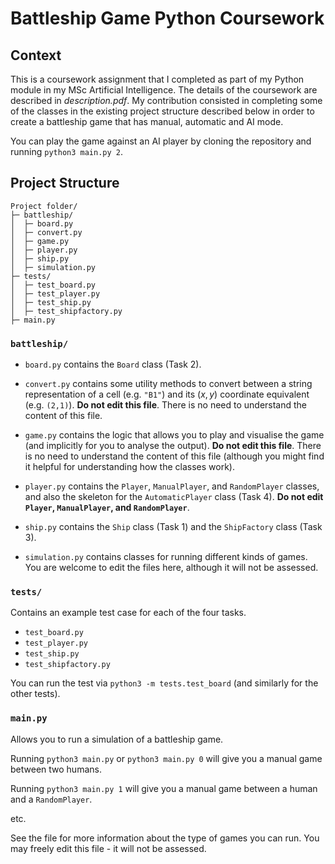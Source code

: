 # Battleship Game Python Coursework

## Context

This is a coursework assignment that I completed as part of my Python module in my MSc Artificial Intelligence. The details of the coursework are described in <em>description.pdf</em>. My contribution consisted in completing some of the classes in the existing project structure described below in order to create a battleship game that has manual, automatic and AI mode.

You can play the game against an AI player by cloning the repository and running `python3 main.py 2`.

## Project Structure

```
Project folder/
├─ battleship/
│  ├─ board.py
│  ├─ convert.py
│  ├─ game.py
│  ├─ player.py
│  ├─ ship.py
│  ├─ simulation.py
├─ tests/
│  ├─ test_board.py
│  ├─ test_player.py
│  ├─ test_ship.py
│  ├─ test_shipfactory.py
├─ main.py
```


### `battleship/`

- `board.py` contains the `Board` class (Task 2).

- `convert.py` contains some utility methods to convert between a string representation of a cell (e.g. `"B1"`) and its $(x,y)$ coordinate equivalent (e.g. `(2,1)`). **Do not edit this file**. There is no need to understand the content of this file. 

- `game.py` contains the logic that allows you to play and visualise the game (and implicitly for you to analyse the output). **Do not edit this file**. There is no need to understand the content of this file (although you might find it helpful for understanding how the classes work).

- `player.py` contains the `Player`, `ManualPlayer`, and `RandomPlayer` classes, and also the skeleton for the `AutomaticPlayer` class (Task 4). **Do not edit `Player`, `ManualPlayer`, and `RandomPlayer`**.

- `ship.py` contains the `Ship` class (Task 1) and the `ShipFactory` class (Task 3).

- `simulation.py` contains classes for running different kinds of games. You are welcome to edit the files here, although it will not be assessed.
 


### `tests/`

Contains an example test case for each of the four tasks.

- `test_board.py`
- `test_player.py`
- `test_ship.py`
- `test_shipfactory.py`

You can run the test via `python3 -m tests.test_board` (and similarly for the other tests).


### `main.py`

Allows you to run a simulation of a battleship game.

Running `python3 main.py` or `python3 main.py 0` will give you a manual game between two humans.

Running `python3 main.py 1` will give you a manual game between a human and a `RandomPlayer`.

etc.

See the file for more information about the type of games you can run. You may freely edit this file - it will not be assessed.
